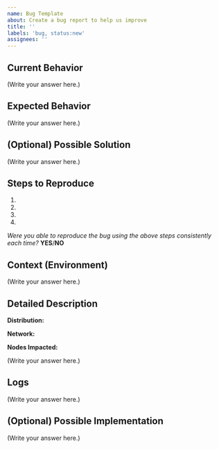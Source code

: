 ```yaml
---
name: Bug Template
about: Create a bug report to help us improve
title: ''
labels: 'bug, status:new'
assignees: ''
---
```


<!--- Please DO NOT remove the automatically added 'new issue' label -->
<!--- Provide a general summary of the issue in the Title -->


## Current Behavior

<!--- Tell us what happens instead of the expected behavior -->

(Write your answer here.)

## Expected Behavior

<!--- Tell us what should happen -->

(Write your answer here.)

## (Optional) Possible Solution

<!--- Not obligatory, but suggest a fix/reason for the bug, -->

(Write your answer here.)

## Steps to Reproduce

<!--- Provide a link to a live example, or an unambiguous set of steps to -->
<!--- reproduce this bug. Include code to reproduce, if relevant -->

1.
2.
3.
4.

*Were you able to reproduce the bug using the above steps consistently each time?* **YES**/**NO**

## Context (Environment)

<!--- How has this issue affected you? What are you trying to accomplish? -->
<!--- Providing context helps us come up with a solution that is most useful in the real world -->
<!--- Provide a general summary of the issue in the Title above -->

(Write your answer here.)

## Detailed Description

<!--- Provide a detailed description of the change or addition you are proposing -->
<!-- For example:
### Environment Details (Required)

**Version:** <!-- e.g., v1.2.3 -->

**Distribution:** <!-- Select one: [binary|docker|docker-compose|dappNode] -->

**Network:** <!-- Select one: [dufour|rotsee|anvil] -->

**Nodes Impacted:** <!-- List the affected node IDs or 'all' if system-wide -->

(Write your answer here.)

## Logs

(Write your answer here.)

## (Optional) Possible Implementation

<!--- Not obligatory, but suggest an idea for implementing addition or change -->

(Write your answer here.)
